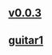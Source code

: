 ## [v0.0.3](https://github.com/shanuan/weixin/blob/gh-pages/index.md)
## [guitar1](https://github.com/shanuan/guitar1)
